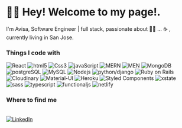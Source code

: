 
<h1>🙋‍♀️ Hey! Welcome to my page!.</h1>
<p>I'm Avisa, Software Engineer | full stack, passionate about 👩‍💻 ... ☕️ , currently living in San Jose.</p>
<h3>Things I code with</h3>
<p>
  <img alt="React" src="https://img.shields.io/badge/-React-45b8d8?style=flat-square&logo=react&logoColor=white" />
  <img alt="html5" src="https://img.shields.io/badge/-HTML5-E34F26?style=flat-square&logo=html5&logoColor=white" />
  <img alt="Css3" src="https://img.shields.io/badge/-CSS3-green" />
  <img alt="javaScript" src="https://img.shields.io/badge/-JavaScript-important" />
  <img alt="MERN" src="https://img.shields.io/badge/-MERN-red" />
  <img alt="MEN" src="https://img.shields.io/badge/-MEN-blue" />
  <img alt="MongoDB" src="https://img.shields.io/badge/-MongoDB-13aa52?style=flat-square&logo=mongodb&logoColor=white" />
  <img alt="postgreSQL" src="https://img.shields.io/badge/-PostgreSQL-yellowgreen" />
  <img alt="MySQL" src="https://img.shields.io/badge/-MySQL-orange" />
  <img alt="Nodejs" src="https://img.shields.io/badge/-Nodejs-43853d?style=flat-square&logo=Node.js&logoColor=white" />
  <img alt="python/django" src="https://img.shields.io/badge/-Python%2FDjango-yellow" />
  <img alt="Ruby on Rails" src="https://img.shields.io/badge/-Ruby%20on%20Rails-critical" />
  <img alt="Cloudinary" src="https://img.shields.io/badge/-Cloudinary-blue"/>
  <img alt="Material-UI" src="https://img.shields.io/badge/-Material--UI%20%26%20Materialize-orange"/>
  <img alt="Heroku" src="https://img.shields.io/badge/-Heroku-430098?style=flat-square&logo=heroku&logoColor=white" />
  <img alt="Styled Components" src="https://img.shields.io/badge/-Styled_Components-db7092?style=flat-square&logo=styled-components&logoColor=white" />
  <img alt="xstate" src="https://img.shields.io/badge/-xstate-red" />
  <img alt="sass" src="https://img.shields.io/badge/-sass-orange" />
   <img alt="typescript" src="https://img.shields.io/badge/-typescript-green" />
   <img alt="functionaljs" src="https://img.shields.io/badge/-Functional%20JS-yellowgreen" />
  <img alt="netlify" src="https://img.shields.io/badge/-Netlify-success" />
</p>

<h3>Where to find me</h3>
<p><br/><a href="https://www.linkedin.com/in/avisaposhtkouhi/" target="_blank"><img alt="LinkedIn" src="https://img.shields.io/badge/linkedin-%230077B5.svg?&style=for-the-badge&logo=linkedin&logoColor=white" /></a> 
</p>

